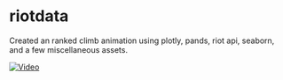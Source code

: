 # riotdata

Created an ranked climb animation using plotly, pands, riot api, seaborn, and a few miscellaneous assets.

[![Video](https://img.youtube.com/vi/R7SPHs0724o/maxresdefault.jpg)](https://www.youtube.com/watch?v=R7SPHs0724o)
